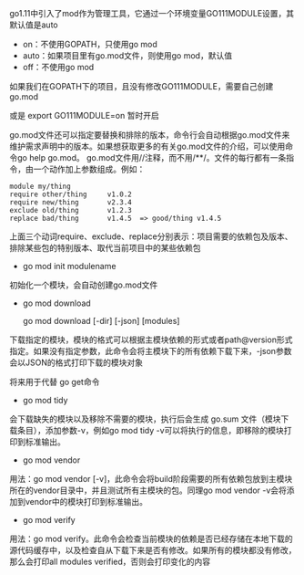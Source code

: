 go1.11中引入了mod作为管理工具，它通过一个环境变量GO111MODULE设置，其默认值是auto

- on：不使用GOPATH，只使用go mod
- auto：如果项目里有go.mod文件，则使用go mod，默认值
- off：不使用go mod

如果我们在GOPATH下的项目，且没有修改GO111MODULE，需要自己创建go.mod

或是 export GO111MODULE=on 暂时开启

go.mod文件还可以指定要替换和排除的版本，命令行会自动根据go.mod文件来维护需求声明中的版本。如果想获取更多的有关go.mod文件的介绍，可以使用命令go help go.mod。
go.mod文件用//注释，而不用/**/。文件的每行都有一条指令，由一个动作加上参数组成。例如：

    module my/thing
    require other/thing 	v1.0.2
    require new/thing 		v2.3.4
    exclude old/thing 		v1.2.3
    replace bad/thing 		v1.4.5 	=> good/thing v1.4.5

上面三个动词require、exclude、replace分别表示：项目需要的依赖包及版本、排除某些包的特别版本、取代当前项目中的某些依赖包

- go mod init modulename

初始化一个模块，会自动创建go.mod文件

- go mod download

    go mod download [-dir] [-json] [modules]

下载指定的模块，模块的格式可以根据主模块依赖的形式或者path@version形式指定。如果没有指定参数，此命令会将主模块下的所有依赖下载下来，-json参数会以JSON的格式打印下载的模块对象

将来用于代替 go get命令

- go mod tidy

会下载缺失的模块以及移除不需要的模块，执行后会生成 go.sum 文件（模块下载条目），添加参数-v，例如go mod tidy -v可以将执行的信息，即移除的模块打印到标准输出。

- go mod vendor

用法：go mod vendor [-v]，此命令会将build阶段需要的所有依赖包放到主模块所在的vendor目录中，并且测试所有主模块的包。同理go mod vendor -v会将添加到vendor中的模块打印到标准输出。

- go mod verify

用法：go mod verify。此命令会检查当前模块的依赖是否已经存储在本地下载的源代码缓存中，以及检查自从下载下来是否有修改。如果所有的模块都没有修改，那么会打印all modules verified，否则会打印变化的内容